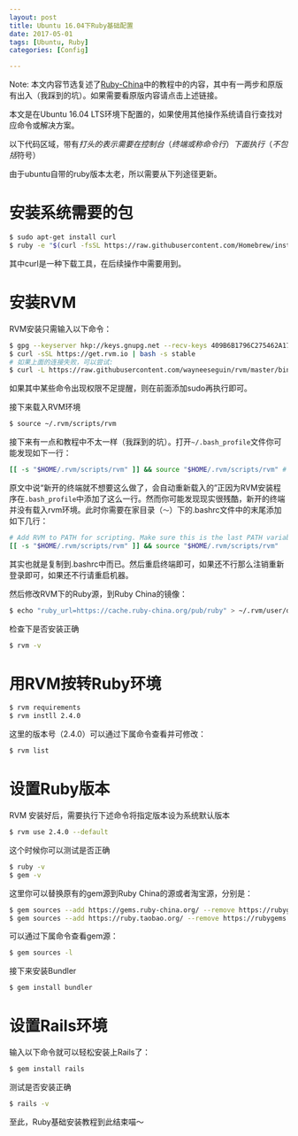 ```yaml
---
layout: post
title: Ubuntu 16.04下Ruby基础配置
date: 2017-05-01
tags: [Ubuntu, Ruby]
categories: [Config]

---
```


Note: 本文内容节选复述了[Ruby-China](https://ruby-china.org/wiki/install_ruby_guide)中的教程中的内容，其中有一两步和原版有出入（我踩到的坑）。如果需要看原版内容请点击上述链接。

本文是在Ubuntu 16.04 LTS环境下配置的，如果使用其他操作系统请自行查找对应命令或解决方案。

<!-- more -->

以下代码区域，带有$打头的表示需要在控制台（终端或称命令行）下面执行（不包括$符号）

由于ubuntu自带的ruby版本太老，所以需要从下列途径更新。

# 安装系统需要的包
``` bash
$ sudo apt-get install curl
$ ruby -e "$(curl -fsSL https://raw.githubusercontent.com/Homebrew/install/master/install)"
```
其中curl是一种下载工具，在后续操作中需要用到。

# 安装RVM

RVM安装只需输入以下命令：
``` bash
$ gpg --keyserver hkp://keys.gnupg.net --recv-keys 409B6B1796C275462A1703113804BB82D39DC0E3
$ curl -sSL https://get.rvm.io | bash -s stable
# 如果上面的连接失败，可以尝试: 
$ curl -L https://raw.githubusercontent.com/wayneeseguin/rvm/master/binscripts/rvm-installer | bash -s stable
```
如果其中某些命令出现权限不足提醒，则在前面添加sudo再执行即可。

接下来载入RVM环境
``` bash
$ source ~/.rvm/scripts/rvm
```
接下来有一点和教程中不太一样（我踩到的坑）。打开`~/.bash_profile`文件你可能发现如下一行：
``` bash
[[ -s "$HOME/.rvm/scripts/rvm" ]] && source "$HOME/.rvm/scripts/rvm" # Load RVM into a shell session *as a function*
```
原文中说“新开的终端就不想要这么做了，会自动重新载入的”正因为RVM安装程序在`.bash_profile`中添加了这么一行。然而你可能发现现实很残酷，新开的终端并没有载入rvm环境。此时你需要在家目录（`～`）下的.bashrc文件中的末尾添加如下几行：
``` bash
# Add RVM to PATH for scripting. Make sure this is the last PATH variable change.
[[ -s "$HOME/.rvm/scripts/rvm" ]] && source "$HOME/.rvm/scripts/rvm"
```
其实也就是复制到.bashrc中而已。然后重启终端即可，如果还不行那么注销重新登录即可，如果还不行请重启机器。

然后修改RVM下的Ruby源，到Ruby China的镜像：
``` bash
$ echo "ruby_url=https://cache.ruby-china.org/pub/ruby" > ~/.rvm/user/db
```
检查下是否安装正确
``` bash
$ rvm -v
```

# 用RVM按转Ruby环境

``` bash
$ rvm requirements
$ rvm instll 2.4.0
```
这里的版本号（2.4.0）可以通过下属命令查看并可修改：
``` bash
$ rvm list
```

# 设置Ruby版本

RVM 安装好后，需要执行下述命令将指定版本设为系统默认版本
``` bash
$ rvm use 2.4.0 --default
```
这个时候你可以测试是否正确
``` bash
$ ruby -v
$ gem -v
```
这里你可以替换原有的gem源到Ruby China的源或者淘宝源，分别是：
``` bash
$ gem sources --add https://gems.ruby-china.org/ --remove https://rubygems.org/
$ gem sources --add https://ruby.taobao.org/ --remove https://rubygems.org/
```
可以通过下属命令查看gem源：
``` bash
$ gem sources -l
```
接下来安装Bundler
``` bash
$ gem install bundler
```

# 设置Rails环境
输入以下命令就可以轻松安装上Rails了：
``` bash
$ gem install rails
```
测试是否安装正确
``` bash
$ rails -v
```
至此，Ruby基础安装教程到此结束喵～
